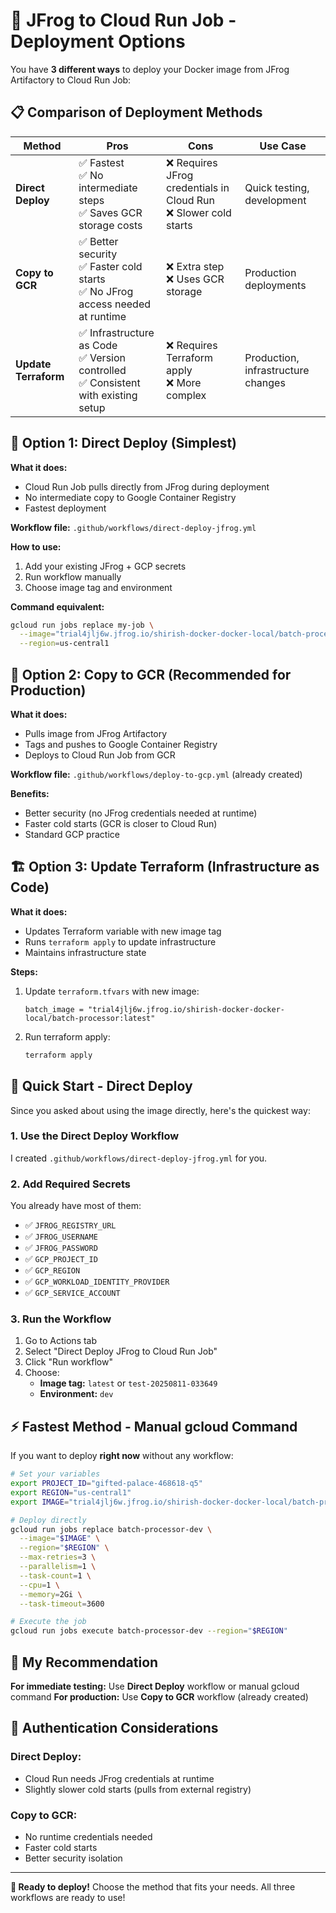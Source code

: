 # 🚀 JFrog to Cloud Run Job - Deployment Options

You have **3 different ways** to deploy your Docker image from JFrog Artifactory to Cloud Run Job:

## 📋 **Comparison of Deployment Methods**

| Method | Pros | Cons | Use Case |
|--------|------|------|----------|
| **Direct Deploy** | ✅ Fastest<br>✅ No intermediate steps<br>✅ Saves GCR storage costs | ❌ Requires JFrog credentials in Cloud Run<br>❌ Slower cold starts | Quick testing, development |
| **Copy to GCR** | ✅ Better security<br>✅ Faster cold starts<br>✅ No JFrog access needed at runtime | ❌ Extra step<br>❌ Uses GCR storage | Production deployments |
| **Update Terraform** | ✅ Infrastructure as Code<br>✅ Version controlled<br>✅ Consistent with existing setup | ❌ Requires Terraform apply<br>❌ More complex | Production, infrastructure changes |

## 🎯 **Option 1: Direct Deploy (Simplest)**

**What it does:**
- Cloud Run Job pulls directly from JFrog during deployment
- No intermediate copy to Google Container Registry
- Fastest deployment

**Workflow file:** `.github/workflows/direct-deploy-jfrog.yml`

**How to use:**
1. Add your existing JFrog + GCP secrets
2. Run workflow manually
3. Choose image tag and environment

**Command equivalent:**
```bash
gcloud run jobs replace my-job \
  --image="trial4jlj6w.jfrog.io/shirish-docker-docker-local/batch-processor:latest" \
  --region=us-central1
```

## 🔄 **Option 2: Copy to GCR (Recommended for Production)**

**What it does:**
- Pulls image from JFrog Artifactory
- Tags and pushes to Google Container Registry
- Deploys to Cloud Run Job from GCR

**Workflow file:** `.github/workflows/deploy-to-gcp.yml` (already created)

**Benefits:**
- Better security (no JFrog credentials needed at runtime)
- Faster cold starts (GCR is closer to Cloud Run)
- Standard GCP practice

## 🏗️ **Option 3: Update Terraform (Infrastructure as Code)**

**What it does:**
- Updates Terraform variable with new image tag
- Runs `terraform apply` to update infrastructure
- Maintains infrastructure state

**Steps:**
1. Update `terraform.tfvars` with new image:
   ```hcl
   batch_image = "trial4jlj6w.jfrog.io/shirish-docker-docker-local/batch-processor:latest"
   ```
2. Run terraform apply:
   ```bash
   terraform apply
   ```

## 🎪 **Quick Start - Direct Deploy**

Since you asked about using the image directly, here's the quickest way:

### **1. Use the Direct Deploy Workflow**
I created `.github/workflows/direct-deploy-jfrog.yml` for you.

### **2. Add Required Secrets**
You already have most of them:
- ✅ `JFROG_REGISTRY_URL`
- ✅ `JFROG_USERNAME` 
- ✅ `JFROG_PASSWORD`
- ✅ `GCP_PROJECT_ID`
- ✅ `GCP_REGION`
- ✅ `GCP_WORKLOAD_IDENTITY_PROVIDER`
- ✅ `GCP_SERVICE_ACCOUNT`

### **3. Run the Workflow**
1. Go to Actions tab
2. Select "Direct Deploy JFrog to Cloud Run Job"
3. Click "Run workflow"
4. Choose:
   - **Image tag:** `latest` or `test-20250811-033649`
   - **Environment:** `dev`

## ⚡ **Fastest Method - Manual gcloud Command**

If you want to deploy **right now** without any workflow:

```bash
# Set your variables
export PROJECT_ID="gifted-palace-468618-q5"
export REGION="us-central1"
export IMAGE="trial4jlj6w.jfrog.io/shirish-docker-docker-local/batch-processor:latest"

# Deploy directly
gcloud run jobs replace batch-processor-dev \
  --image="$IMAGE" \
  --region="$REGION" \
  --max-retries=3 \
  --parallelism=1 \
  --task-count=1 \
  --cpu=1 \
  --memory=2Gi \
  --task-timeout=3600

# Execute the job
gcloud run jobs execute batch-processor-dev --region="$REGION"
```

## 🎯 **My Recommendation**

**For immediate testing:** Use **Direct Deploy** workflow or manual gcloud command
**For production:** Use **Copy to GCR** workflow (already created)

## 🔧 **Authentication Considerations**

### **Direct Deploy:**
- Cloud Run needs JFrog credentials at runtime
- Slightly slower cold starts (pulls from external registry)

### **Copy to GCR:**
- No runtime credentials needed
- Faster cold starts
- Better security isolation

---

**🚀 Ready to deploy!** Choose the method that fits your needs. All three workflows are ready to use!
